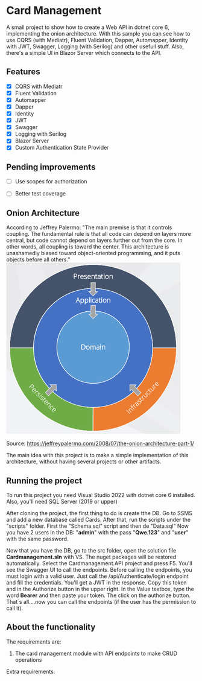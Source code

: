 
# Card Management

A small project to show how to create a Web API in dotnet core 6, implementing the onion architecture.
With this sample you can see how to use CQRS (with Mediatr), Fluent Validation, Dapper, Automapper, Identity with JWT, Swagger, Logging (with Serilog) and other usefull stuff.
Also, there's a simple UI in Blazor Server which connects to the API.

## Features

- [x] CQRS with Mediatr
- [x] Fluent Validation
- [x] Automapper
- [x] Dapper
- [x] Identity
- [x] JWT
- [x] Swagger
- [x] Logging with Serilog
- [x] Blazor Server
- [x] Custom Authentication State Provider
## Pending improvements

- [ ] Use scopes for authorization
- [ ] Better test coverage


## Onion Architecture

According to Jeffrey Palermo: "The main premise is that it controls coupling. The fundamental rule is that all code can depend on layers more central, but code cannot depend on layers further out from the core. In other words, all coupling is toward the center. This architecture is unashamedly biased toward object-oriented programming, and it puts objects before all others."
![Onion architecure](https://github.com/hgdiaz/CardManagement/blob/main/img/onion.png?raw=true)

Source: https://jeffreypalermo.com/2008/07/the-onion-architecture-part-1/

The main idea with this project is to make a simple implementation of this architecture, without having several projects or other artifacts.


## Running the project
To run this project you need Visual Studio 2022 with dotnet core 6 installed. Also, you'll need SQL Server (2019 or upper)

After cloning the project, the first thing to do is create tthe DB. Go to SSMS and add a new database called Cards. After that, run the scripts under the "scripts" folder. First the "Schema.sql" script and then de "Data.sql"
Now you have 2 users in the DB: "**admin**" with the pass "**Qwe.123**" and "**user**" with the same password.

Now that you have the DB, go to the src folder, open the solution file **Cardmanagement.sln** with VS.
The nuget packages will be restored automatically.
Select the Cardmanagement.API project and press F5. You'll see the Swagger UI to call the endpoints.
Before calling the endpoints, you must login with a valid user.
Just call the /api/Authenticate/login endpoint and fill the credentials. You'll get a JWT in the response. Copy this token and in the Authorize button in the upper right. In the Value textbox, type the word **Bearer** and then paste your token. The click on the authorize button. That´s all....now you can call the endpoints (if the user has the permission to call it).

## About the functionality
The requirements are:

 1. The card management module with API endpoints to make CRUD operations



Extra requirements:

 